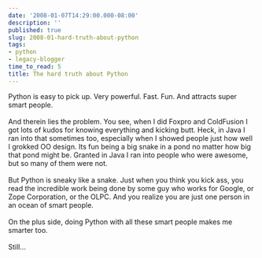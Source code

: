 ```yaml
---
date: '2008-01-07T14:29:00.000-08:00'
description: ''
published: true
slug: 2008-01-hard-truth-about-python
tags:
- python
- legacy-blogger
time_to_read: 5
title: The hard truth about Python
---
```


Python is easy to pick up.  Very powerful.  Fast.  Fun.  And attracts super smart people.<br /><br />And therein lies the problem.  You see, when I did Foxpro and ColdFusion I got lots of kudos for knowing everything and kicking butt.  Heck, in Java I ran into that sometimes too, especially when I showed people just how well I grokked OO design.  Its fun being a big snake in a pond no matter how big that pond might be.  Granted in Java I ran into people who were awesome, but so many of them were not.<br /><br />But Python is sneaky like a snake.  Just when you think you kick ass, you read the incredible work being done by some guy who works for Google, or Zope Corporation, or the OLPC.  And you realize you are just one person in an ocean of smart people.<br /><br />On the plus side, doing Python with all these smart people makes me smarter too.<br /><br />Still...